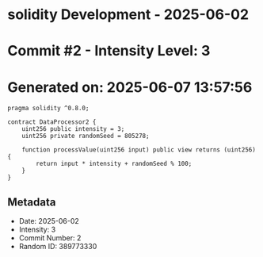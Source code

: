 ﻿# solidity Development - 2025-06-02
# Commit #2 - Intensity Level: 3
# Generated on: 2025-06-07 13:57:56
```solidity
pragma solidity ^0.8.0;

contract DataProcessor2 {
    uint256 public intensity = 3;
    uint256 private randomSeed = 805278;

    function processValue(uint256 input) public view returns (uint256) {
        return input * intensity + randomSeed % 100;
    }
}
```
## Metadata
- Date: 2025-06-02
- Intensity: 3
- Commit Number: 2
- Random ID: 389773330
